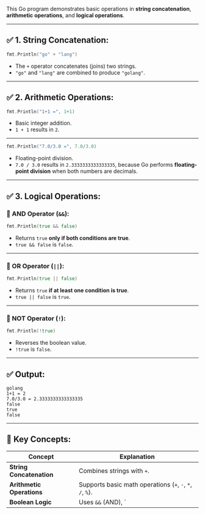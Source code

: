 This Go program demonstrates basic operations in **string concatenation**, **arithmetic operations**, and **logical operations**.

---

## ✅ **1. String Concatenation:**
```go
fmt.Println("go" + "lang")
```
- The `+` operator concatenates (joins) two strings.
- `"go"` and `"lang"` are combined to produce `"golang"`.

---

## ✅ **2. Arithmetic Operations:**
```go
fmt.Println("1+1 =", 1+1)
```
- Basic integer addition.
- `1 + 1` results in `2`.

---

```go
fmt.Println("7.0/3.0 =", 7.0/3.0)
```
- Floating-point division.
- `7.0 / 3.0` results in `2.3333333333333335`, because Go performs **floating-point division** when both numbers are decimals.

---

## ✅ **3. Logical Operations:**
### 🎯 AND Operator (`&&`):
```go
fmt.Println(true && false)
```
- Returns `true` **only if both conditions are true**.
- `true && false` is `false`.

---

### 🎯 OR Operator (`||`):
```go
fmt.Println(true || false)
```
- Returns `true` **if at least one condition is true**.
- `true || false` is `true`.

---

### 🎯 NOT Operator (`!`):
```go
fmt.Println(!true)
```
- Reverses the boolean value.
- `!true` is `false`.

---

## ✅ **Output:**
```
golang
1+1 = 2
7.0/3.0 = 2.3333333333333335
false
true
false
```

---

## 🎯 **Key Concepts:**
| Concept             | Explanation                            |
|-----------------|----------------------------------|
| **String Concatenation** | Combines strings with `+`. |
| **Arithmetic Operations** | Supports basic math operations (`+`, `-`, `*`, `/`, `%`). |
| **Boolean Logic** | Uses `&&` (AND), `||` (OR), and `!` (NOT). |

